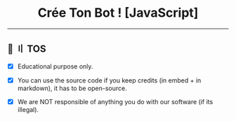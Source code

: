 <h1 align="center">
 Crée Ton Bot ! [JavaScript]
</h1>

---
## <a id="menu"></a>🍃 〢 TOS

- [x] Educational purpose only.
- [x] You can use the source code if you keep credits (in embed + in markdown), it has to be open-source.
- [x] We are NOT responsible of anything you do with our software (if its illegal).

